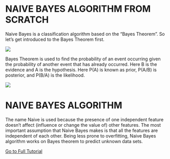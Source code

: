 # NAIVE BAYES ALGORITHM FROM SCRATCH

Naive Bayes is a classification algorithm based on the “Bayes Theorem”. So let’s get introduced to the Bayes Theorem first.

![](https://aihubprojects.com/wp-content/uploads/2020/07/D23IQIdXcAE2egn.jpg)

Bayes Theorem is used to find the probability of an event occurring given the probability of another event that has already occurred. Here B is the evidence and A is the hypothesis. Here P(A) is known as prior, P(A/B) is posterior, and P(B/A) is the likelihood.

![](https://lh4.googleusercontent.com/GtKWiTITg1KtNIRM0UTNRBKWdIOSyRSnGXKQ4dqJ1ztDoBWVx-SGCA_NXYEyPnmFAEg3ivIdZqr6brCLbXCcHUbOwSnyE0BBhtx42k1rprHF7L_v3yScCWk58nIk-83VTehw5FBM)

# NAIVE BAYES ALGORITHM

The name Naive is used because the presence of one independent feature doesn’t affect (influence or change the value of) other features. The most important assumption that Naive Bayes makes is that all the features are independent of each other. Being less prone to overfitting, Naive Bayes algorithm works on Bayes theorem to predict unknown data sets.

[Go to Full Tutorial](https://aihubprojects.com/naive-bayes-algorithm-from-scratch/)
